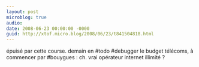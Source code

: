 ```yaml
---
layout: post
microblog: true
audio: 
date: 2008-06-23 00:00:00 -0000
guid: http://xtof.micro.blog/2008/06/23/t841504818.html
---
```

épuisé par cette course. demain en #todo #debugger le budget télécoms, à commencer par #bouygues : ch. vrai opérateur internet illimité ?
